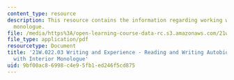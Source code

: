 ```yaml
---
content_type: resource
description: This resource contains the information regarding working with interior
  monologue.
file: /media/https%3A/open-learning-course-data-rc.s3.amazonaws.com/21w-022-03-writing-and-experience-reading-and-writing-autobiography-spring-2014/9bf00ac86998c4e95fb1ed246f5cd875_MIT21W_022_03S14_InterMono.pdf
file_type: application/pdf
resourcetype: Document
title: '21W.022.03 Writing and Experience - Reading and Writing Autobiography: Working
  with Interior Monologue'
uid: 9bf00ac8-6998-c4e9-5fb1-ed246f5cd875
---
```

